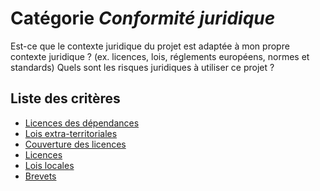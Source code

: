 # Catégorie *Conformité juridique*

Est-ce que le contexte juridique du projet est adaptée à mon propre contexte juridique ? (ex. licences, lois, réglements européens, normes et standards)
Quels sont les risques juridiques à utiliser ce projet ?

## Liste des critères

- [Licences des dépendances](./dependancies-licences.md)
- [Lois extra-territoriales](./extra-laws.md)
- [Couverture des licences](./licences-coverage.md)
- [Licences](./licences.md)
- [Lois locales](./local-laws.md)
- [Brevets](./patent.md)
